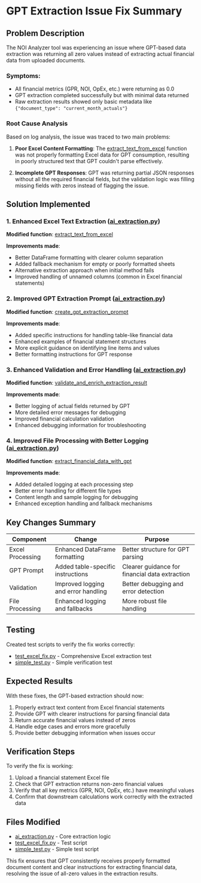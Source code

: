 # GPT Extraction Issue Fix Summary

## Problem Description

The NOI Analyzer tool was experiencing an issue where GPT-based data extraction was returning all zero values instead of extracting actual financial data from uploaded documents. 

### Symptoms:
- All financial metrics (GPR, NOI, OpEx, etc.) were returning as 0.0
- GPT extraction completed successfully but with minimal data returned
- Raw extraction results showed only basic metadata like `{"document_type": "current_month_actuals"}`

### Root Cause Analysis

Based on log analysis, the issue was traced to two main problems:

1. **Poor Excel Content Formatting**: The [extract_text_from_excel](file:///c:/Users/edgar/Documents/GitHub/noianalyzer/noianalyzer/ai_extraction.py#L266-L295) function was not properly formatting Excel data for GPT consumption, resulting in poorly structured text that GPT couldn't parse effectively.

2. **Incomplete GPT Responses**: GPT was returning partial JSON responses without all the required financial fields, but the validation logic was filling missing fields with zeros instead of flagging the issue.

## Solution Implemented

### 1. Enhanced Excel Text Extraction ([ai_extraction.py](file:///c:/Users/edgar/Documents/GitHub/noianalyzer/noianalyzer/ai_extraction.py))

**Modified function**: [extract_text_from_excel](file:///c:/Users/edgar/Documents/GitHub/noianalyzer/noianalyzer/ai_extraction.py#L266-L295)

**Improvements made**:
- Better DataFrame formatting with clearer column separation
- Added fallback mechanism for empty or poorly formatted sheets
- Alternative extraction approach when initial method fails
- Improved handling of unnamed columns (common in Excel financial statements)

### 2. Improved GPT Extraction Prompt ([ai_extraction.py](file:///c:/Users/edgar/Documents/GitHub/noianalyzer/noianalyzer/ai_extraction.py))

**Modified function**: [create_gpt_extraction_prompt](file:///c:/Users/edgar/Documents/GitHub/noianalyzer/noianalyzer/ai_extraction.py#L326-L424)

**Improvements made**:
- Added specific instructions for handling table-like financial data
- Enhanced examples of financial statement structures
- More explicit guidance on identifying line items and values
- Better formatting instructions for GPT response

### 3. Enhanced Validation and Error Handling ([ai_extraction.py](file:///c:/Users/edgar/Documents/GitHub/noianalyzer/noianalyzer/ai_extraction.py))

**Modified function**: [validate_and_enrich_extraction_result](file:///c:/Users/edgar/Documents/GitHub/noianalyzer/noianalyzer/ai_extraction.py#L426-L507)

**Improvements made**:
- Better logging of actual fields returned by GPT
- More detailed error messages for debugging
- Improved financial calculation validation
- Enhanced debugging information for troubleshooting

### 4. Improved File Processing with Better Logging ([ai_extraction.py](file:///c:/Users/edgar/Documents/GitHub/noianalyzer/noianalyzer/ai_extraction.py))

**Modified function**: [extract_financial_data_with_gpt](file:///c:/Users/edgar/Documents/GitHub/noianalyzer/noianalyzer/ai_extraction.py#L151-L244)

**Improvements made**:
- Added detailed logging at each processing step
- Better error handling for different file types
- Content length and sample logging for debugging
- Enhanced exception handling and fallback mechanisms

## Key Changes Summary

| Component | Change | Purpose |
|-----------|--------|---------|
| Excel Processing | Enhanced DataFrame formatting | Better structure for GPT parsing |
| GPT Prompt | Added table-specific instructions | Clearer guidance for financial data extraction |
| Validation | Improved logging and error handling | Better debugging and error detection |
| File Processing | Enhanced logging and fallbacks | More robust file handling |

## Testing

Created test scripts to verify the fix works correctly:
- [test_excel_fix.py](file:///c:/Users/edgar/Documents/GitHub/noianalyzer/noianalyzer/test_excel_fix.py) - Comprehensive Excel extraction test
- [simple_test.py](file:///c:/Users/edgar/Documents/GitHub/noianalyzer/noianalyzer/simple_test.py) - Simple verification test

## Expected Results

With these fixes, the GPT-based extraction should now:
1. Properly extract text content from Excel financial statements
2. Provide GPT with clearer instructions for parsing financial data
3. Return accurate financial values instead of zeros
4. Handle edge cases and errors more gracefully
5. Provide better debugging information when issues occur

## Verification Steps

To verify the fix is working:

1. Upload a financial statement Excel file
2. Check that GPT extraction returns non-zero financial values
3. Verify that all key metrics (GPR, NOI, OpEx, etc.) have meaningful values
4. Confirm that downstream calculations work correctly with the extracted data

## Files Modified

- [ai_extraction.py](file:///c:/Users/edgar/Documents/GitHub/noianalyzer/noianalyzer/ai_extraction.py) - Core extraction logic
- [test_excel_fix.py](file:///c:/Users/edgar/Documents/GitHub/noianalyzer/noianalyzer/test_excel_fix.py) - Test script
- [simple_test.py](file:///c:/Users/edgar/Documents/GitHub/noianalyzer/noianalyzer/simple_test.py) - Simple test script

This fix ensures that GPT consistently receives properly formatted document content and clear instructions for extracting financial data, resolving the issue of all-zero values in the extraction results.